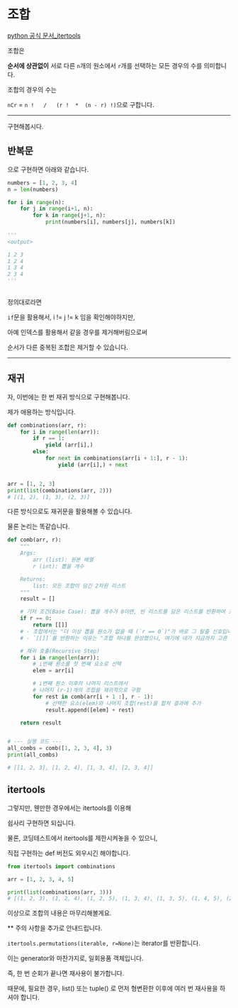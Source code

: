 # 조합

[python 공식 문서_itertools](https://docs.python.org/ko/3.9/library/itertools.html)



조합은

**순서에 상관없이** 서로 다른 `n`개의 원소에서 `r`개를 선택하는 모든 경우의 수를 의미합니다.



조합의 경우의 수는

`nCr` = `n !   /   (r !  *  (n - r) !)`으로 구합니다.



---

구현해봅시다.

## 반복문

으로 구현하면 아래와 같습니다.

```python
numbers = [1, 2, 3, 4]
n = len(numbers)

for i in range(n):
    for j in range(i+1, n):
        for k in range(j+1, n):
            print(numbers[i], numbers[j], numbers[k])
            
'''
<output>

1 2 3
1 2 4
1 3 4
2 3 4
'''
            
```

정의대로라면 

`if`문을 활용해서, i != j != k 임을 확인해야하지만,

아예 인덱스를 활용해서 같을 경우를 제거해버림으로써

순서가 다른 중복된 조합은 제거할 수 있습니다.



---

## 재귀

자, 이번에는 한 번 재귀 방식으로 구현해봅니다.

제가 애용하는 방식입니다.

```python
def combinations(arr, r):
    for i in range(len(arr)):
        if r == 1:
            yield (arr[i],)
        else:
            for next in combinations(arr[i + 1:], r - 1):
                yield (arr[i],) + next  


arr = [1, 2, 3]
print(list(combinations(arr, 2)))
# [(1, 2), (1, 3), (2, 3)]

```



다른 방식으로도 재귀문을 활용해볼 수 있습니다.

물론 논리는 똑같습니다.

```python
def comb(arr, r):
    """
    Args:
        arr (list): 원본 배열
        r (int): 뽑을 개수

    Returns:
        list: 모든 조합이 담긴 2차원 리스트
    """
    result = []

    # 기저 조건(Base Case): 뽑을 개수가 0이면, 빈 리스트를 담은 리스트를 반환하여 조합 완성
    if r == 0:
        return [[]]
    # - 조합에서는 "더 이상 뽑을 원소가 없을 때 (`r == 0`)"가 바로 그 탈출 신호입니다.
	# - `[[]]`를 반환하는 이유는 "조합 하나를 완성했으니, 여기에 네가 지금까지 고른 원소들을 합쳐라"는 신호를 보내기 위함입니다.

    # 재귀 호출(Recursive Step)
    for i in range(len(arr)):
        # i번째 원소를 첫 번째 요소로 선택
        elem = arr[i]

        # i번째 원소 이후의 나머지 리스트에서
        # 나머지 (r-1)개의 조합을 재귀적으로 구함
        for rest in comb(arr[i + 1 :], r - 1):
            # 선택한 요소(elem)와 나머지 조합(rest)을 합쳐 결과에 추가
            result.append([elem] + rest)

    return result


# --- 실행 코드 ---
all_combs = comb([1, 2, 3, 4], 3)
print(all_combs)

# [[1, 2, 3], [1, 2, 4], [1, 3, 4], [2, 3, 4]]
```



## itertools

그렇지만, 웬만한 경우에서는 itertools를 이용해

쉽사리 구현하면 되십니다.

물론, 코딩테스트에서 itertools를 제한시켜놓을 수 있으니,

직접 구현하는 def 버전도 외우시긴 해야합니다.

```python
from itertools import combinations

arr = [1, 2, 3, 4, 5]

print(list(combinations(arr, 3)))
# [(1, 2, 3), (1, 2, 4), (1, 2, 5), (1, 3, 4), (1, 3, 5), (1, 4, 5), (2, 3, 4), (2, 3, 5), (2, 4, 5), (3, 4, 5)]
```



이상으로 조합의 내용은 마무리해볼게요.



** 주의 사항을 추가로 안내드립니다.

`itertools.permutations(iterable, r=None)`는 iterator를 반환합니다.

이는 generator와 마찬가지로, 일회용품 객체입니다.

즉, 한 번 순회가 끝나면 재사용이 불가합니다.

때문에, 필요한 경우, list() 또는 tuple() 로 먼저 형변환한 이후에 여러 번 재사용을 하셔야 합니다.
